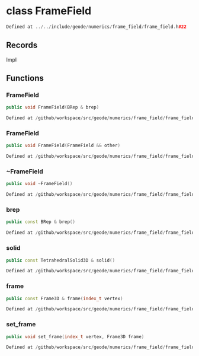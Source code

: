 # class FrameField

```cpp
Defined at ../../include/geode/numerics/frame_field/frame_field.h#22
```

## Records

Impl



## Functions

### FrameField

```cpp
public void FrameField(BRep & brep)
```

```cpp
Defined at /github/workspace/src/geode/numerics/frame_field/frame_field.cpp#198
```

### FrameField

```cpp
public void FrameField(FrameField && other)
```

```cpp
Defined at /github/workspace/src/geode/numerics/frame_field/frame_field.cpp#200
```

### ~FrameField

```cpp
public void ~FrameField()
```

```cpp
Defined at /github/workspace/src/geode/numerics/frame_field/frame_field.cpp#205
```

### brep

```cpp
public const BRep & brep()
```

```cpp
Defined at /github/workspace/src/geode/numerics/frame_field/frame_field.cpp#212
```

### solid

```cpp
public const TetrahedralSolid3D & solid()
```

```cpp
Defined at /github/workspace/src/geode/numerics/frame_field/frame_field.cpp#207
```

### frame

```cpp
public const Frame3D & frame(index_t vertex)
```

```cpp
Defined at /github/workspace/src/geode/numerics/frame_field/frame_field.cpp#217
```

### set_frame

```cpp
public void set_frame(index_t vertex, Frame3D frame)
```

```cpp
Defined at /github/workspace/src/geode/numerics/frame_field/frame_field.cpp#222
```



